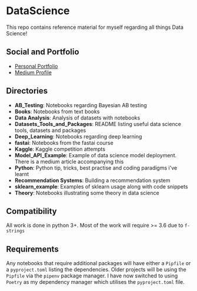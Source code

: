 # DataScience

This repo contains reference material for myself regarding all things Data Science!

## Social and Portfolio

- [Personal Portfolio](https://www.drdatascience.co.uk)
- [Medium Profile](https://medium.com/@harpalsahota)

## Directories
- **AB_Testing**: Notebooks regarding Bayesian AB testing
- **Books**: Notebooks from text books
- **Data Analysis**: Analysis of datasets with notebooks
- **Datasets_Tools_and_Packages**: README listing useful data science tools, datasets and packages
- **Deep_Learning**: Notebooks regarding deep learning
- **fastai**: Notebooks from the fastai course
- **Kaggle**: Kaggle competition attempts 
- **Model_API_Example**: Example of data science model deployment. There is a medium article accompanying this
- **Python**: Python tip, tricks, best practise and coding paradigms i've learnt
- **Recommendation Systems**: Building a recommendation system
- **sklearn_example**: Examples of sklearn usage along with code snippets
- **Theory**: Notebooks illustrating some theory in data science

## Compatibility

All work is done in python 3+. Most of the work will require >= 3.6 due to `f-strings`

## Requirements

Any notebooks that require additional packages will have either a `Pipfile` or a `pyproject.toml` listing the
dependencies. Older projects will be using the `Pipfile` via the `pipenv` package manager. I have now switched to
using `Poetry` as my dependency manager which utilises the `pyproject.toml` file.
